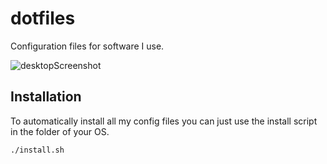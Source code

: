# dotfiles
Configuration files for software I use.

![desktopScreenshot](desktopScreenshot.png)



## Installation
To automatically install all my config files you can just use the install script in the folder of your OS.

```
./install.sh
```
